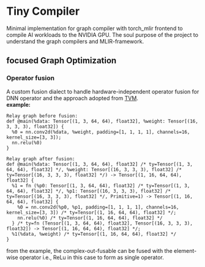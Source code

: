 # Tiny Compiler 
Minimal implementation for graph compiler with torch_mlir frontend to compile AI workloads to the NVIDIA GPU. The soul purpose of the project to understand the graph compilers and MLIR-framework. 

## focused Graph Optimization 
<h3>Operator fusion</h3>

A custom fusion dialect to handle hardware-independent operator fusion 
for DNN operator and the approach adopted from [TVM](https://layman-n-ish.github.io/pdfs/TVM_Review_Report.pdf).\
<b>example:</b>

```
Relay graph before fusion:
def @main(%data: Tensor[(1, 3, 64, 64), float32], %weight: Tensor[(16, 3, 3, 3), float32]) {
  %0 = nn.conv2d(%data, %weight, padding=[1, 1, 1, 1], channels=16, kernel_size=[3, 3]);
  nn.relu(%0)
}

Relay graph after fusion:
def @main(%data: Tensor[(1, 3, 64, 64), float32] /* ty=Tensor[(1, 3, 64, 64), float32] */, %weight: Tensor[(16, 3, 3, 3), float32] /* ty=Tensor[(16, 3, 3, 3), float32] */) -> Tensor[(1, 16, 64, 64), float32] {
  %1 = fn (%p0: Tensor[(1, 3, 64, 64), float32] /* ty=Tensor[(1, 3, 64, 64), float32] */, %p1: Tensor[(16, 3, 3, 3), float32] /* ty=Tensor[(16, 3, 3, 3), float32] */, Primitive=1) -> Tensor[(1, 16, 64, 64), float32] {
    %0 = nn.conv2d(%p0, %p1, padding=[1, 1, 1, 1], channels=16, kernel_size=[3, 3]) /* ty=Tensor[(1, 16, 64, 64), float32] */;
    nn.relu(%0) /* ty=Tensor[(1, 16, 64, 64), float32] */
  } /* ty=fn (Tensor[(1, 3, 64, 64), float32], Tensor[(16, 3, 3, 3), float32]) -> Tensor[(1, 16, 64, 64), float32] */;
  %1(%data, %weight) /* ty=Tensor[(1, 16, 64, 64), float32] */
}
```
from the example, the complex-out-fusable can be fused with the element-wise operator i.e., ReLu in this case to form as single operator.